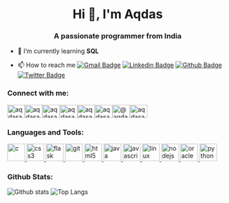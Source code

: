 <h1 align="center">Hi 👋, I'm Aqdas</h1><h3 align="center">A passionate programmer from India</h3><p  align="left">

<!--
<a href="https://twitter.com/aqdasak"  target="blank"><img  src="https://img.shields.io/twitter/follow/aqdasak?logo=twitter&style=for-the-badge"  alt="aqdasak" /></a> </p>
-->

- 🌱 I’m currently learning **SQL** 
- 📫 How to reach me [![Gmail Badge](https://img.shields.io/badge/-aqdasak@gmail.com-c14438?style=flat&logo=Gmail&logoColor=white&link=mailto:aqdasak@gmail.com)](mailto:aqdasak@gmail.com) [![Linkedin Badge](https://img.shields.io/badge/-aqdasak-0072b1?style=flat&logo=Linkedin&logoColor=white&link=https://www.linkedin.com/in/aqdasak/)](https://www.linkedin.com/in/aqdasak/) [![Github Badge](https://img.shields.io/badge/-aqdasak-grey?style=flat&logo=github&logoColor=white&link=https://github.com/aqdasak/)](https://www.github.com/aqdasak/) [![Twitter Badge](https://img.shields.io/badge/-aqdasak-00acee?style=flat&logo=twitter&logoColor=white&link=https://twitter.com/aqdasak/)](https://www.twitter.com/aqdasak/) 

  <!--

  - 🔭 I’m currently working on ...
  - 🌱 I’m currently learning ...
  - 👯 I’m looking to collaborate on ...
  - 🤔 I’m looking for help with ...
  - 💬 Ask me about ...
  - 📫 How to reach me: ...
  - 😄 Pronouns: ...
  - ⚡ Fun fact: ...
    -->
<h3 align="left">Connect with me:</h3><p align="left"><a  href="https://dev.to/aqdasak" target="blank"><img align="center"  src="https://cdn.jsdelivr.net/npm/simple-icons@3.0.1/icons/dev-dot-to.svg"  alt="aqdasak" height="30" width="40" /></a><a  href="https://twitter.com/aqdasak" target="blank"><img  align="center"  src="https://cdn.jsdelivr.net/npm/simple-icons@3.0.1/icons/twitter.svg"  alt="aqdasak" height="30" width="40" /></a><a  href="https://linkedin.com/in/aqdasak" target="blank"><img  align="center"  src="https://cdn.jsdelivr.net/npm/simple-icons@3.0.1/icons/linkedin.svg"  alt="aqdasak" height="30" width="40" /></a><a  href="https://instagram.com/aqdasak" target="blank"><img  align="center"  src="https://cdn.jsdelivr.net/npm/simple-icons@3.0.1/icons/instagram.svg"  alt="aqdasak" height="30" width="40" /></a><a  href="https://www.codechef.com/users/aqdasak" target="blank"><img  align="center"  src="https://cdn.jsdelivr.net/npm/simple-icons@3.1.0/icons/codechef.svg"  alt="aqdasak" height="30" width="40" /></a><a  href="https://www.hackerrank.com/aqdasak" target="blank"><img  align="center"  src="https://cdn.jsdelivr.net/npm/simple-icons@3.0.1/icons/hackerrank.svg"  alt="aqdasak" height="30" width="40" /></a><a  href="https://www.hackerearth.com/@aqdas1" target="blank"><img  align="center"  src="https://cdn.jsdelivr.net/npm/simple-icons@3.0.1/icons/hackerearth.svg"  alt="@aqdas1" height="30" width="40" /></a><a  href="https://auth.geeksforgeeks.org/user/aqdasak"  target="blank"><img align="center"  src="https://cdn.jsdelivr.net/npm/simple-icons@3.0.1/icons/geeksforgeeks.svg"  alt="aqdasak" height="30" width="40" /></a></p><h3 align="left">Languages and Tools:</h3><p  align="left">           <a href="https://www.cprogramming.com/" target="_blank">             <img  src="https://devicons.github.io/devicon/devicon.git/icons/c/c-original.svg"  alt="c" width="40" height="40"/>           </a>                       <a href="https://www.w3schools.com/css/"  target="_blank">             <img  src="https://devicons.github.io/devicon/devicon.git/icons/css3/css3-original-wordmark.svg"  alt="css3" width="40" height="40"/>           </a>                       <a href="https://flask.palletsprojects.com/"  target="_blank">             <img  src="https://www.vectorlogo.zone/logos/pocoo_flask/pocoo_flask-icon.svg"  alt="flask" width="40" height="40"/>           </a>                       <a href="https://git-scm.com/" target="_blank">             <img  src="https://www.vectorlogo.zone/logos/git-scm/git-scm-icon.svg"  alt="git" width="40" height="40"/>           </a>                       <a href="https://www.w3.org/html/" target="_blank">             <img  src="https://devicons.github.io/devicon/devicon.git/icons/html5/html5-original-wordmark.svg"  alt="html5" width="40" height="40"/>           </a>                       <a href="https://www.java.com" target="_blank">             <img  src="https://devicons.github.io/devicon/devicon.git/icons/java/java-original-wordmark.svg"  alt="java" width="40" height="40"/>           </a>                       <a  href="https://developer.mozilla.org/en-US/docs/Web/JavaScript"  target="_blank">             <img  src="https://devicons.github.io/devicon/devicon.git/icons/javascript/javascript-original.svg"  alt="javascript" width="40" height="40"/>           </a>                       <a href="https://www.linux.org/" target="_blank">             <img  src="https://devicons.github.io/devicon/devicon.git/icons/linux/linux-original.svg"  alt="linux" width="40" height="40"/>           </a>                       <a href="https://nodejs.org" target="_blank">             <img  src="https://devicons.github.io/devicon/devicon.git/icons/nodejs/nodejs-original-wordmark.svg"  alt="nodejs" width="40" height="40"/>           </a>                       <a href="https://www.oracle.com/" target="_blank">             <img  src="https://devicons.github.io/devicon/devicon.git/icons/oracle/oracle-original.svg"  alt="oracle" width="40" height="40"/>           </a>                       <a href="https://www.python.org" target="_blank">             <img  src="https://devicons.github.io/devicon/devicon.git/icons/python/python-original.svg"  alt="python" width="40" height="40"/>           </a>           </p>
<h3 align="left">Github Stats:</h3>
<!--
<p><img  align="left"  src="https://github-readme-stats.vercel.app/api?username=aqdasak&show_icons=true&locale=en"  alt="aqdasak" /></p>
<p><img align="right"  src="https://github-readme-stats.vercel.app/api/top-langs?username=aqdasak&show_icons=true&locale=en&layout=compact"  alt="aqdasak" /></p>
-->

![Github stats](https://github-readme-stats.vercel.app/api?username=aqdasak&show_icons=true&include_all_commits=true)
![Top Langs](https://github-readme-stats.vercel.app/api/top-langs?username=aqdasak&layout=compact)
